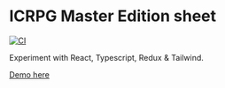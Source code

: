 # ICRPG Master Edition sheet
[![CI](https://github.com/Swendude/icrpgme-sheet/actions/workflows/main.yml/badge.svg?branch=master)](https://github.com/Swendude/icrpgme-sheet/actions/workflows/main.yml)

Experiment with React, Typescript, Redux & Tailwind.

[Demo here](https://swendude.github.io/icrpgme-sheet/)
